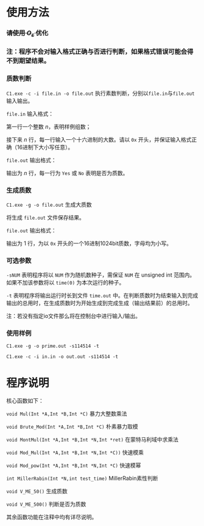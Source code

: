 # 使用方法

### ~~请使用 $O_{\varepsilon}$ 优化~~

### 注：程序不会对输入格式正确与否进行判断，如果格式错误可能会得不到期望结果。

### 质数判断

```C1.exe -c -i file.in -o file.out``` 执行素数判断，分别以```file.in```与```file.out```输入输出。

```file.in``` 输入格式：

第一行一个整数 $n$，表明样例组数；

接下来 $n$ 行，每一行输入一个十六进制的大数。请以 ```0x``` 开头，并保证输入格式正确（16进制下大小写任意）。

```file.out``` 输出格式：

输出为 $n$ 行，每一行为 ```Yes``` 或 ```No``` 表明是否为质数。

### 生成质数

```C1.exe -g -o file.out``` 生成大质数

将生成 ```file.out``` 文件保存结果。

```file.out``` 输出格式：

输出为 $1$ 行，为以 ```0x``` 开头的一个16进制1024bit质数，字母均为小写。

### 可选参数

```-sNUM``` 表明程序将以 ```NUM``` 作为随机数种子，需保证 ```NUM``` 在 unsigned int 范围内。如果不加该参数将以 ```time(0)``` 为本次运行的种子。

```-t``` 表明程序将输出运行时长到文件 ```time.out``` 中。在判断质数时为结束输入到完成输出的总用时，在生成质数时为开始生成到完成生成（输出结果前）的总用时。

注：若没有指定io文件那么将在控制台中进行输入/输出。

### 使用样例

```C1.exe -g -o prime.out -s114514 -t```

```C1.exe -c -i in.in -o out.out -s114514 -t```

# 程序说明

核心函数如下：

```void Mul(Int *A,Int *B,Int *C)``` 暴力大整数乘法

```void Brute_Mod(Int *A,Int *B,Int *C)``` 朴素暴力取模

```void MontMul(Int *A,Int *B,Int *N,Int *ret)``` 在蒙特马利域中求乘法

```void Mod_Mul(Int *A,Int *B,Int *N,Int *C))``` 快速模乘

```void Mod_pow(Int *A,Int *B,Int *N,Int *C)``` 快速模幂

```int MillerRabin(Int *N,int test_time)``` MillerRabin素性判断

```void V_ME_50()``` 生成质数

```void V_ME_500()``` 判断是否为质数

其余函数功能在注释中均有详尽说明。
